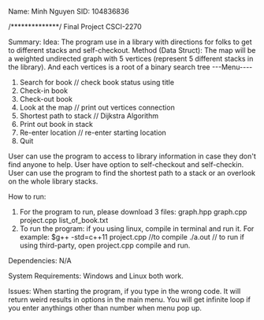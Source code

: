 Name: Minh Nguyen
SID: 104836836

/**************/
Final Project CSCI-2270

Summary:
Idea: The program use in a library with directions for folks to get to different stacks and self-checkout.
Method (Data Struct): The map will be a weighted undirected graph with 5 vertices (represent 5 different stacks in the library). And each vertices is a root of a binary search tree
---Menu----
1. Search for book // check book status using title
2. Check-in book 
3. Check-out book 
4. Look at the map // print out vertices connection
5. Shortest path to stack // Dijkstra Algorithm
6. Print out book in stack
7. Re-enter location // re-enter starting location
8. Quit

User can use the program to access to library information in case they don't find anyone to help. User have option to self-checkout and self-checkin.
User can use the program to find the shortest path to a stack or an overlook on the whole library stacks.

How to run:
1. For the program to run, please download 3 files: graph.hpp graph.cpp project.cpp list_of_book.txt
2. To run the program:
if you using linux, compile in terminal and run it.
For example: $g++ -std=c++11 project.cpp   //to compile
./a.out // to run
if using third-party, open project.cpp compile and run.

Dependencies:
N/A

System Requirements:
Windows and Linux both work.

Issues:
When starting the program, if you type in the wrong code. It will return weird results in options in the main menu.
You will get infinite loop if you enter anythings other than number when menu pop up.
